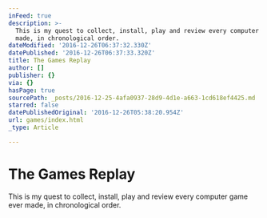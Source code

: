 ```yaml
---
inFeed: true
description: >-
  This is my quest to collect, install, play and review every computer game ever
  made, in chronological order.
dateModified: '2016-12-26T06:37:32.330Z'
datePublished: '2016-12-26T06:37:33.320Z'
title: The Games Replay
author: []
publisher: {}
via: {}
hasPage: true
sourcePath: _posts/2016-12-25-4afa0937-28d9-4d1e-a663-1cd618ef4425.md
starred: false
datePublishedOriginal: '2016-12-26T05:38:20.954Z'
url: games/index.html
_type: Article

---
```

# The Games Replay

This is my quest to collect, install, play and review every computer game ever made, in chronological order.